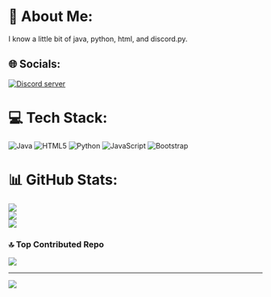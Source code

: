 # 💫 About Me:
I know a little bit of java, python, html, and discord.py.


## 🌐 Socials:
[![Discord server](https://img.shields.io/badge/Discord-%237289DA.svg?logo=discord&logoColor=white)]([https://discord.gg/sjrDM6WES2])

# 💻 Tech Stack:
![Java](https://img.shields.io/badge/java-%23ED8B00.svg?style=flat&logo=java&logoColor=white) ![HTML5](https://img.shields.io/badge/html5-%23E34F26.svg?style=flat&logo=html5&logoColor=white) ![Python](https://img.shields.io/badge/python-3670A0?style=flat&logo=python&logoColor=ffdd54) ![JavaScript](https://img.shields.io/badge/javascript-%23323330.svg?style=flat&logo=javascript&logoColor=%23F7DF1E) ![Bootstrap](https://img.shields.io/badge/bootstrap-%23563D7C.svg?style=flat&logo=bootstrap&logoColor=white)
# 📊 GitHub Stats:
![](https://github-readme-stats.vercel.app/api?username=RJ1002&theme=dark&hide_border=true&include_all_commits=true&count_private=false)<br/>
![](https://github-readme-streak-stats.herokuapp.com/?user=RJ1002&theme=dark&hide_border=true)<br/>
![](https://github-readme-stats.vercel.app/api/top-langs/?username=RJ1002&theme=dark&hide_border=true&include_all_commits=true&count_private=false&layout=compact)

### 🔝 Top Contributed Repo
![](https://github-contributor-stats.vercel.app/api?username=RJ1002&limit=5&theme=dark&combine_all_yearly_contributions=true)

---
[![](https://visitcount.itsvg.in/api?id=RJ1002&icon=0&color=0)](https://visitcount.itsvg.in)

<!-- Proudly created with GPRM ( https://gprm.itsvg.in ) -->
